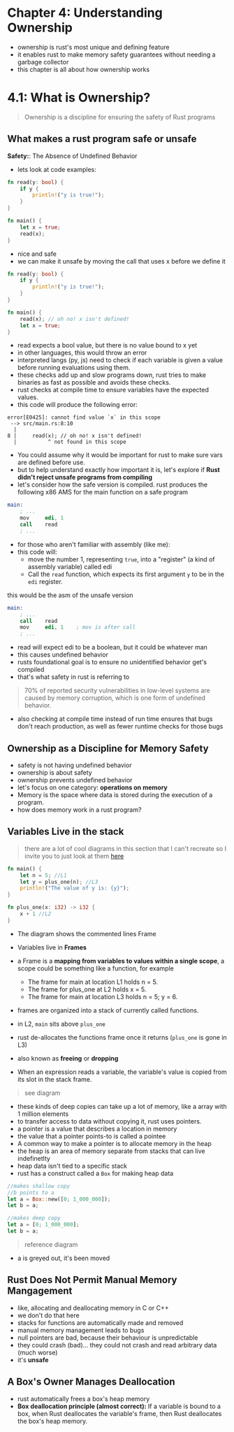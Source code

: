 # Chapter 4: Understanding Ownership
- ownership is rust's most unique and defining feature
- it enables rust to make memory safety guarantees without needing a garbage collector
- this chapter is all about how ownership works

# 4.1: What is Ownership?
>Ownership is a discipline for ensuring the safety of Rust programs

## What makes a rust program safe or unsafe
**Safety:**: The Absence of Undefined Behavior 
- lets look at code examples:
```Rust
fn read(y: bool) {
    if y {
        println!("y is true!");
    }
}

fn main() {
    let x = true;
    read(x);
}
```
- nice and safe
- we can make it unsafe by moving the call that uses x before we define it

```Rust 
fn read(y: bool) {
    if y {
        println!("y is true!");
    }
}

fn main() {
    read(x); // oh no! x isn't defined!
    let x = true;
}
```
- read expects a bool value, but there is no value bound to x yet
- in other languages, this would throw an error
- interpreted langs (py, js) need to check if each variable is given a value before running evaluations using them.
- these checks add up and slow programs down, rust tries to make binaries as fast as possible and avoids these checks.
- rust checks at compile time to ensure variables have the expected values.
- this code will produce the following error:
```
error[E0425]: cannot find value `x` in this scope
 --> src/main.rs:8:10
  |
8 |     read(x); // oh no! x isn't defined!
  |          ^ not found in this scope

```
- You could assume why it would be important for rust to make sure vars are defined before use.
- but to help understand exactly how important it is, let's explore if **Rust didn't reject unsafe programs from compiling**
- let's consider how the safe version is compiled. rust produces the following x86 AMS for the main function on a safe program

```S
main:
    ; ...
    mov     edi, 1
    call    read
    ; ...
```
- for those who aren't familiar with assembly (like me):
- this code will:
  - move the number 1, representing ``true``, into a "register" (a kind of assembly variable) called edi
  - Call the ``read``  function, which expects its first argument ``y`` to be in the ``edi`` register.

this would be the asm of the unsafe version 
```S
main:
    ; ...
    call    read
    mov     edi, 1    ; mov is after call
    ; ...
```
- read will expect edi to be a boolean, but it could be whatever man 
- this causes undefined behavior
- rusts foundational goal is to ensure no unidentified behavior get's compiled 
- that's what safety in rust is referring to 
>70% of reported security vulnerabilities in low-level systems are caused by memory corruption, which is one form of undefined behavior.
- also checking at compile time instead of run time ensures that bugs don't reach production, as well as fewer runtime checks for those bugs

## Ownership as a Discipline for Memory Safety
- safety is not having undefined behavior
- ownership is about safety
- ownership prevents undefined behavior
- let's focus on one category: **operations on memory**
- Memory is the space where data is stored during the execution of a program.
- how does memory work in a rust program?

## Variables Live in the stack
> there are a lot of cool diagrams in this section that I can't recreate so I invite you to just look at them [here](https://rust-book.cs.brown.edu/ch04-01-what-is-ownership.html)
```Rust
fn main() {
    let n = 5; //L1
    let y = plus_one(n); //L3
    println!("The value of y is: {y}");
}

fn plus_one(x: i32) -> i32 {
    x + 1 //L2      
}
```
- The diagram shows the commented lines Frame
- Variables live in **Frames**
- a Frame is a **mapping from variables to values within a single scope**, a scope could be something like a function, for example
    - The frame for main at location L1 holds n = 5.
    - The frame for plus_one at L2 holds x = 5.
    - The frame for main at location L3 holds n = 5; y = 6.

- frames are organized into a stack of currently called functions.
- in L2, ``main`` sits above ``plus_one``
- rust de-allocates the functions frame once it returns (``plus_one`` is gone in L3)
- also known as **freeing** or **dropping**
- When an expression reads a variable, the variable's value is copied from its slot in the stack frame. 
> see diagram
- these kinds of deep copies can take up a lot of memory, like a array with 1 million elements
- to transfer access to data without copying it, rust uses pointers.
- a pointer is a value that describes a location in memory 
- the value that a pointer points-to is called a pointee
- A common way to make a pointer is to allocate memory in the heap
- the heap is an area of memory separate from stacks that can live indefinetlty 
- heap data isn't tied to a specific stack
- rust has a construct called a ``Box`` for making heap data

```Rust
//makes shallow copy
//b points to a
let a = Box::new([0; 1_000_000]);
let b = a;

//makes deep copy
let a = [0; 1_000_000];
let b = a;
```
> reference diagram
- a is greyed out, it's been moved

## Rust Does Not Permit Manual Memory Mangagement
- like, allocating and deallocating memory in C or C++
- we don't do that here
- stacks for functions are automatically made and removed 
- manual memory management leads to bugs
- null pointers are bad, because their behaviour is unpredictable
- they could crash (bad)... they could not crash and read arbitrary data (much worse)
- it's **unsafe**

## A Box's Owner Manages Deallocation
- rust automatically frees a box's heap memory 
- **Box deallocation principle (almost correct):** If a variable is bound to a box, when Rust deallocates the variable's frame, then Rust deallocates the box's heap memory.